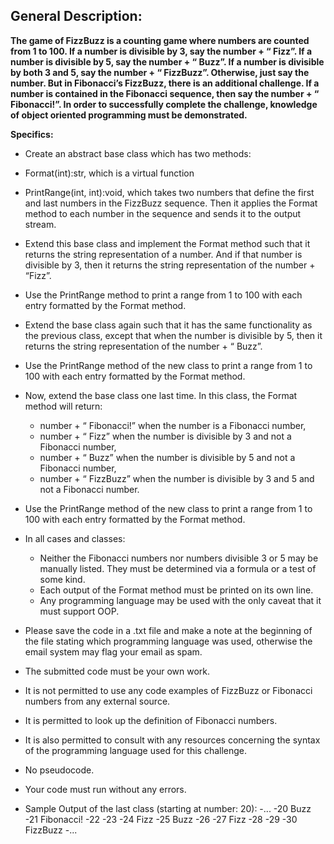 ## General Description:

**The game of FizzBuzz is a counting game where numbers are counted from 1 to 100. If a number is divisible by 3,
say the number + “ Fizz”. If a number is divisible by 5, say the number + “ Buzz”. If a number is divisible by both 3
and 5, say the number + “ FizzBuzz”. Otherwise, just say the number. But in Fibonacci’s FizzBuzz, there is an
additional challenge. If a number is contained in the Fibonacci sequence, then say the number + “ Fibonacci!”. In
order to successfully complete the challenge, knowledge of object oriented programming must be demonstrated.**


**Specifics:**
- Create an abstract base class which has two methods:
 - Format(int):str, which is a virtual function
 - PrintRange(int, int):void, which takes two numbers that define the first and last numbers in the
FizzBuzz sequence. Then it applies the Format method to each number in the sequence and
sends it to the output stream.
- Extend this base class and implement the Format method such that it returns the string representation of
a number. And if that number is divisible by 3, then it returns the string representation of the number +
“Fizz”.
- Use the PrintRange method to print a range from 1 to 100 with each entry formatted by the Format
method.
- Extend the base class again such that it has the same functionality as the previous class, except that when
the number is divisible by 5, then it returns the string representation of the number + “ Buzz”.
- Use the PrintRange method of the new class to print a range from 1 to 100 with each entry formatted by
the Format method.
- Now, extend the base class one last time. In this class, the Format method will return:
  - number + “ Fibonacci!” when the number is a Fibonacci number,
  - number + “ Fizz” when the number is divisible by 3 and not a Fibonacci number,
  - number + “ Buzz” when the number is divisible by 5 and not a Fibonacci number,
  - number + “ FizzBuzz” when the number is divisible by 3 and 5 and not a Fibonacci number.
- Use the PrintRange method of the new class to print a range from 1 to 100 with each entry formatted by
the Format method.
- In all cases and classes:
  - Neither the Fibonacci numbers nor numbers divisible 3 or 5 may be manually listed. They must
be determined via a formula or a test of some kind.
  - Each output of the Format method must be printed on its own line.
  - Any programming language may be used with the only caveat that it must support OOP.
- Please save the code in a .txt file and make a note at the beginning of the file stating which programming
language was used, otherwise the email system may flag your email as spam.
- The submitted code must be your own work.
- It is not permitted to use any code examples of FizzBuzz or Fibonacci numbers from any external source.
- It is permitted to look up the definition of Fibonacci numbers.
- It is also permitted to consult with any resources concerning the syntax of the programming language
used for this challenge.
- No pseudocode.
- Your code must run without any errors.

- Sample Output of the last class (starting at number: 20):
-...
-20 Buzz
-21 Fibonacci!
-22
-23
-24 Fizz
-25 Buzz
-26
-27 Fizz
-28
-29
-30 FizzBuzz
-...
